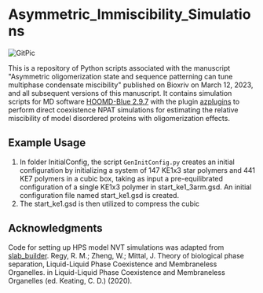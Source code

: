 # Asymmetric_Immiscibility_Simulations

![GitPic](https://github.com/SoftLivingMatter/Asymmetric_Immiscibility_Simulations/assets/68254269/9e1da8c1-3fbf-42c7-a747-d9f13ccc619d)


This is a repository of Python scripts associated with the manuscript "Asymmetric oligomerization state and sequence patterning can tune multiphase condensate miscibility" published on Bioxriv on March 12, 2023, and all subsequent versions of this manuscript. It contains simulation scripts for MD software [HOOMD-Blue 2.9.7](https://hoomd-blue.readthedocs.io/en/v2.9.7/) with the plugin [azplugins](https://github.com/mphowardlab/azplugins/) to perform direct coexistence NPAT simulations for estimating the relative miscibility of model disordered proteins with oligomerization effects. 

## Example Usage

1. In folder InitialConfig, the script ``` GenInitConfig.py ``` creates an initial configuration by initializing a system of 147 KE1x3 star polymers and 441 KE7 polymers in a cubic box, taking as input a pre-equilibrated configuration of a single KE1x3 polymer in start_ke1_3arm.gsd. An initial configuration file named start_ke1.gsd is created. 
2. The start_ke1.gsd is then utilized to compress the cubic 

## Acknowledgments

Code for setting up HPS model NVT simulations was adapted from [slab_builder](https://github.com/Roshan-M-Regy/slab_builder/tree/79283702a304556b46e53eeaede0f6a706299a86).
Regy, R. M.; Zheng, W.; Mittal, J. Theory of biological phase separation, Liquid-Liquid Phase Coexistence and Membraneless Organelles. in Liquid-Liquid Phase Coexistence and Membraneless Organelles (ed. Keating, C. D.) (2020).
